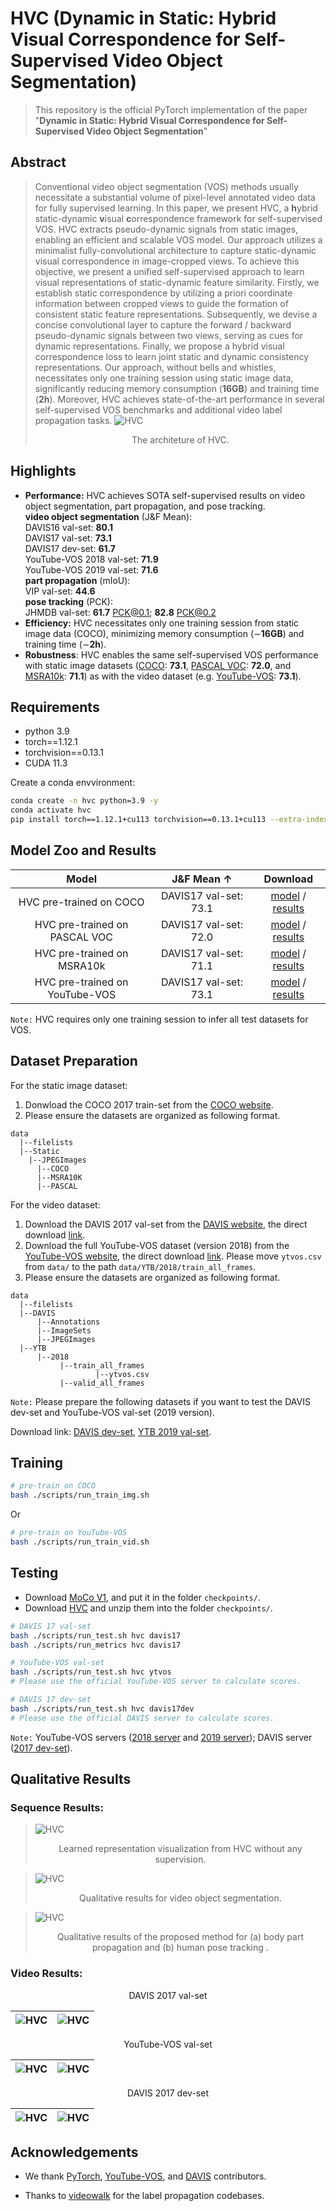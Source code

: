 #  HVC (Dynamic in Static: Hybrid Visual Correspondence for Self-Supervised Video Object Segmentation)
>This repository is the official PyTorch implementation of the paper "**Dynamic in Static: Hybrid Visual Correspondence for Self-Supervised Video Object Segmentation**"

## Abstract
>Conventional video object segmentation (VOS) methods usually necessitate a substantial volume of pixel-level annotated video data for fully supervised learning. In this paper, we present HVC, a **h**ybrid static-dynamic **v**isual **c**orrespondence framework for self-supervised VOS. HVC extracts pseudo-dynamic signals from static images, enabling an efficient and scalable VOS model. Our approach utilizes a minimalist fully-convolutional architecture to capture static-dynamic visual correspondence in image-cropped views. To achieve this objective, we present a unified self-supervised approach to learn visual representations of static-dynamic feature similarity. Firstly, we establish static correspondence by utilizing a priori coordinate information between cropped views to guide the formation of consistent static feature representations. Subsequently, we devise a concise convolutional layer to capture the forward / backward pseudo-dynamic signals between two views, serving as cues for dynamic representations. Finally, we propose a hybrid visual correspondence loss to learn joint static and dynamic consistency representations. Our approach, without bells and whistles, necessitates only one training session using static image data, significantly reducing memory consumption (**16GB**) and training time (**2h**). Moreover, HVC achieves state-of-the-art performance in several self-supervised VOS benchmarks and additional video label propagation tasks.
![HVC](assets/pipeline.png)
><center>The architeture of HVC.</center>

## Highlights
- **Performance:** HVC achieves SOTA self-supervised results on video object segmentation, part propagation, and pose tracking.  
**video object segmentation** (J&F Mean):  
DAVIS16 val-set: **80.1**  
DAVIS17 val-set: **73.1**  
DAVIS17 dev-set: **61.7**  
YouTube-VOS 2018 val-set: **71.9**  
YouTube-VOS 2019 val-set: **71.6**  
**part propagation** (mIoU):  
VIP val-set: **44.6**  
**pose tracking** (PCK):  
JHMDB val-set: **61.7** PCK@0.1; **82.8** PCK@0.2
- **Efficiency:** HVC necessitates only one training session from static image data (COCO), minimizing memory consumption (∼**16GB**) and training time (∼**2h**).
- **Robustness**: HVC enables the same self-supervised VOS performance with static image datasets ([COCO](https://cocodataset.org/): **73.1**, [PASCAL VOC](http://host.robots.ox.ac.uk/pascal/VOC/): **72.0**, and [MSRA10k](https://mmcheng.net/msra10k/): **71.1**) as with the video dataset (e.g. [YouTube-VOS](https://youtube-vos.org/dataset/vos/): **73.1**).

## Requirements
- python 3.9
- torch==1.12.1 
- torchvision==0.13.1
- CUDA 11.3

Create a conda envvironment:
```bash
conda create -n hvc python=3.9 -y
conda activate hvc
pip install torch==1.12.1+cu113 torchvision==0.13.1+cu113 --extra-index-url https://download.pytorch.org/whl/cu113
```

## Model Zoo and Results
| Model                           | J&F Mean ↑   |  Download                |
| :-----------------------------: | :----------: | :----------------------: |
| HVC pre-trained on COCO         |  DAVIS17 val-set: 73.1  |  [model](https://github.com/PGSmall/HVC/releases/download/v0.1/releases_models.zip) / [results](https://github.com/PGSmall/HVC/releases/download/v0.1/hvc_coco.zip) |
| HVC pre-trained on PASCAL VOC   |  DAVIS17 val-set: 72.0  |  [model](https://github.com/PGSmall/HVC/releases/download/v0.1/releases_models.zip) / [results](https://github.com/PGSmall/HVC/releases/download/v0.1/hvc_voc.zip) |
| HVC pre-trained on MSRA10k      |  DAVIS17 val-set: 71.1  |  [model](https://github.com/PGSmall/HVC/releases/download/v0.1/releases_models.zip) / [results](https://github.com/PGSmall/HVC/releases/download/v0.1/hvc_msra.zip) |
| HVC pre-trained on YouTube-VOS  |  DAVIS17 val-set: 73.1  |  [model](https://github.com/PGSmall/HVC/releases/download/v0.1/releases_models.zip) / [results](https://github.com/PGSmall/HVC/releases/download/v0.1/hvc_ytb.zip) |

``Note:`` HVC requires only one training session to infer all test datasets for VOS. 

## Dataset Preparation
For the static image dataset:
1. Donwload the COCO 2017 train-set from the [COCO website](https://cocodataset.org/).
2. Please ensure the datasets are organized as following format.
```
data
  |--filelists
  |--Static
    |--JPEGImages
      |--COCO
      |--MSRA10K
      |--PASCAL
```
For the video dataset:
1. Download the DAVIS 2017 val-set from the [DAVIS website](https://davischallenge.org/), the direct download [link](https://data.vision.ee.ethz.ch/csergi/share/davis/DAVIS-2017-trainval-480p.zip).
2. Download the full YouTube-VOS dataset (version 2018) from the [YouTube-VOS website](https://youtube-vos.org/dataset/vos/), the direct download [link](https://drive.google.com/drive/folders/1bI5J1H3mxsIGo7Kp-pPZU8i6rnykOw7f?usp=sharing). Please move ``ytvos.csv`` from ``data/`` to the path ``data/YTB/2018/train_all_frames``.
3. Please ensure the datasets are organized as following format.
```
data
  |--filelists
  |--DAVIS
      |--Annotations
      |--ImageSets
      |--JPEGImages
  |--YTB
      |--2018
           |--train_all_frames
                   |--ytvos.csv
           |--valid_all_frames
```
``Note:`` Please prepare the following datasets if you want to test the DAVIS dev-set and YouTube-VOS val-set (2019 version).

Download link: [DAVIS dev-set](https://data.vision.ee.ethz.ch/csergi/share/davis/DAVIS-2017-test-dev-480p.zip), [YTB 2019 val-set](https://drive.google.com/drive/folders/1BWzrCWyPEmBEKm0lOHe5KLuBuQxUSwqz?usp=sharing).

## Training
```bash
# pre-train on COCO
bash ./scripts/run_train_img.sh
```
Or
```bash
# pre-train on YouTube-VOS
bash ./scripts/run_train_vid.sh
```
## Testing
- Download [MoCo V1](https://dl.fbaipublicfiles.com/moco/moco_checkpoints/moco_v1_200ep/moco_v1_200ep_pretrain.pth.tar), and put it in the folder ``checkpoints/``.
- Download [HVC](https://github.com/PGSmall/HVC/releases/download/v0.1/releases_models.zip) and unzip them into the folder ``checkpoints/``.
```bash
# DAVIS 17 val-set
bash ./scripts/run_test.sh hvc davis17
bash ./scripts/run_metrics hvc davis17
```
```bash
# YouTube-VOS val-set
bash ./scripts/run_test.sh hvc ytvos
# Please use the official YouTube-VOS server to calculate scores.
```
```bash
# DAVIS 17 dev-set
bash ./scripts/run_test.sh hvc davis17dev
# Please use the official DAVIS server to calculate scores.
```
``Note:`` YouTube-VOS servers ([2018 server](https://codalab.lisn.upsaclay.fr/competitions/7685) and [2019 server](https://codalab.lisn.upsaclay.fr/competitions/6066)); DAVIS server ([2017 dev-set](https://codalab.lisn.upsaclay.fr/competitions/6812)).

## Qualitative Results

### Sequence Results:
>![HVC](assets/heat_map.png)
><center>Learned representation visualization from HVC without any supervision.</center>

>![HVC](assets/VOS.png)
><center>Qualitative results for video object segmentation.</center>

>![HVC](assets/MP.png)
><center>Qualitative results of the proposed method for (a) body part propagation and (b) human pose tracking .</center>

### Video Results:
<center>DAVIS 2017 val-set</center>

![HVC](assets/bmx-trees.gif) | ![HVC](assets/india.gif)
---|---

<center>YouTube-VOS val-set</center>

![HVC](assets/06a5dfb511.gif) | ![HVC](assets/f1ccd08a3d.gif)
---|---

<center>DAVIS 2017 dev-set</center>

![HVC](assets/girl-dog.gif) | ![HVC](assets/tandem.gif)
---|---


## Acknowledgements
- We thank [PyTorch](https://pytorch.org/), [YouTube-VOS](https://youtube-vos.org/), and [DAVIS](https://davischallenge.org/) contributors.

- Thanks to [videowalk](https://github.com/ajabri/videowalk) for the label propagation codebases.
